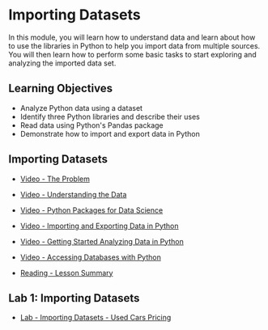 # Importing Datasets

In this module, you will learn how to understand data and learn about how to use the libraries in Python to help you import data from multiple sources. You will then learn how to perform some basic tasks to start exploring and analyzing the imported data set.

## Learning Objectives

- Analyze Python data using a dataset
- Identify three Python libraries and describe their uses
- Read data using Python's Pandas package
- Demonstrate how to import and export data in Python

## Importing Datasets

- [Video - The Problem](https://www.coursera.org/learn/data-analysis-with-python/lecture/WjKC0/the-problem)

- [Video - Understanding the Data](https://www.coursera.org/learn/data-analysis-with-python/lecture/DslbC/understanding-the-data)

- [Video - Python Packages for Data Science](https://www.coursera.org/learn/data-analysis-with-python/lecture/l4Gjq/python-packages-for-data-science)

- [Video - Importing and Exporting Data in Python](https://www.coursera.org/learn/data-analysis-with-python/lecture/6DOI1/importing-and-exporting-data-in-python)

- [Video - Getting Started Analyzing Data in Python](https://www.coursera.org/learn/data-analysis-with-python/lecture/236Ip/getting-started-analyzing-data-in-python)

- [Video - Accessing Databases with Python](https://www.coursera.org/learn/data-analysis-with-python/lecture/kkx0X/accessing-databases-with-python)

- [Reading - Lesson Summary](https://www.coursera.org/learn/data-analysis-with-python/supplement/UWUVY/lesson-summary)

## Lab 1: Importing Datasets

- [Lab - Importing Datasets - Used Cars Pricing](./Labs/DA0101EN-Review-Introduction.ipynb)